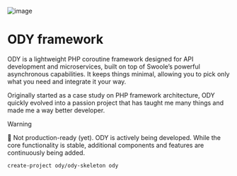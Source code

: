 ![image](https://github.com/odysee-dev/.github/blob/master/profile/cover.png?raw=true)
# ODY framework
ODY is a lightweight PHP coroutine framework designed for API development and microservices, built on top of Swoole’s powerful asynchronous capabilities. It keeps things minimal, allowing you to pick only what you need and integrate it your way.

Originally started as a case study on PHP framework architecture, ODY quickly evolved into a passion project that has taught me many things and made me a way better developer.


> [!WARNING]
> 🚧 Not production-ready (yet). ODY is actively being developed. While the core functionality is stable, additional components and features are continuously being added.

```
create-project ody/ody-skeleton ody
```
